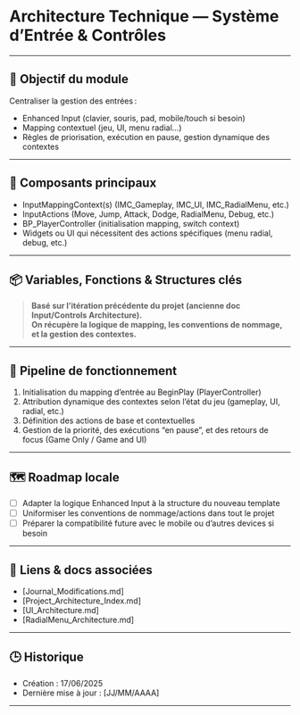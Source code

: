 # Architecture Technique — Système d’Entrée & Contrôles

---

## 📌 Objectif du module

Centraliser la gestion des entrées :  
- Enhanced Input (clavier, souris, pad, mobile/touch si besoin)
- Mapping contextuel (jeu, UI, menu radial…)
- Règles de priorisation, exécution en pause, gestion dynamique des contextes

---

## 🧩 Composants principaux

- InputMappingContext(s) (IMC_Gameplay, IMC_UI, IMC_RadialMenu, etc.)
- InputActions (Move, Jump, Attack, Dodge, RadialMenu, Debug, etc.)
- BP_PlayerController (initialisation mapping, switch context)
- Widgets ou UI qui nécessitent des actions spécifiques (menu radial, debug, etc.)

---

## 📦 Variables, Fonctions & Structures clés

> **Basé sur l’itération précédente du projet (ancienne doc Input/Controls Architecture).  
> On récupère la logique de mapping, les conventions de nommage, et la gestion des contextes.**

---

## 🔁 Pipeline de fonctionnement

1. Initialisation du mapping d’entrée au BeginPlay (PlayerController)
2. Attribution dynamique des contextes selon l’état du jeu (gameplay, UI, radial, etc.)
3. Définition des actions de base et contextuelles
4. Gestion de la priorité, des exécutions “en pause”, et des retours de focus (Game Only / Game and UI)

---

## 🗺️ Roadmap locale

- [ ] Adapter la logique Enhanced Input à la structure du nouveau template
- [ ] Uniformiser les conventions de nommage/actions dans tout le projet
- [ ] Préparer la compatibilité future avec le mobile ou d’autres devices si besoin

---

## 🔗 Liens & docs associées

- [Journal_Modifications.md]
- [Project_Architecture_Index.md]
- [UI_Architecture.md]
- [RadialMenu_Architecture.md]

---

## 🕒 Historique

- Création : 17/06/2025
- Dernière mise à jour : [JJ/MM/AAAA]

---
